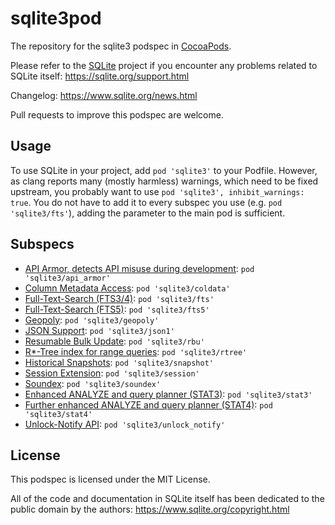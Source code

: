 sqlite3pod
==========

The repository for the sqlite3 podspec in [CocoaPods](http://cocoapods.org).

Please refer to the [SQLite](https://www.sqlite.org) project if you encounter any problems related to SQLite itself: https://sqlite.org/support.html

Changelog: https://www.sqlite.org/news.html

Pull requests to improve this podspec are welcome.

## Usage

To use SQLite in your project, add `pod 'sqlite3'` to your Podfile. However, as clang reports many (mostly harmless) warnings, which need to be fixed upstream, you probably want to use `pod 'sqlite3', inhibit_warnings: true`. You do not have to add it to every subspec you use (e.g. `pod 'sqlite3/fts'`), adding the parameter to the main pod is sufficient.


## Subspecs

- [API Armor, detects API misuse during development](https://sqlite.org/compile.html#enable_api_armor): `pod 'sqlite3/api_armor'`
- [Column Metadata Access](https://sqlite.org/compile.html#enable_column_metadata): `pod 'sqlite3/coldata'`
- [Full-Text-Search (FTS3/4)](https://www.sqlite.org/fts3.html): `pod 'sqlite3/fts'`
- [Full-Text-Search (FTS5)](https://www.sqlite.org/fts5.html): `pod 'sqlite3/fts5'`
- [Geopoly](https://sqlite.org/geopoly.html): `pod 'sqlite3/geopoly'`
- [JSON Support](https://www.sqlite.org/json1.html): `pod 'sqlite3/json1'`
- [Resumable Bulk Update](https://www.sqlite.org/rbu.html): `pod 'sqlite3/rbu'`
- [R*-Tree index for range queries](https://www.sqlite.org/rtree.html): `pod 'sqlite3/rtree'`
- [Historical Snapshots](https://www.sqlite.org/c3ref/snapshot.html): `pod 'sqlite3/snapshot'`
- [Session Extension](https://www.sqlite.org/sessionintro.html): `pod 'sqlite3/session'`
- [Soundex](https://www.sqlite.org/lang_corefunc.html#soundex): `pod 'sqlite3/soundex'`
- [Enhanced ANALYZE and query planner (STAT3)](https://sqlite.org/compile.html#enable_stat3): `pod 'sqlite3/stat3'`
- [Further enhanced ANALYZE and query planner (STAT4)](https://sqlite.org/compile.html#enable_stat4): `pod 'sqlite3/stat4'`
- [Unlock-Notify API](https://www.sqlite.org/unlock_notify.html): `pod 'sqlite3/unlock_notify'`


## License

This podspec is licensed under the MIT License.

All of the code and documentation in SQLite itself has been dedicated to the public domain by the authors: https://www.sqlite.org/copyright.html
